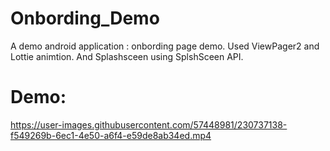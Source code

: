 # Onbording_Demo
A demo android application : onbording page demo. Used ViewPager2 and Lottie animtion. And Splashsceen using SplshSceen API.

# Demo:

https://user-images.githubusercontent.com/57448981/230737138-f549269b-6ec1-4e50-a6f4-e59de8ab34ed.mp4


